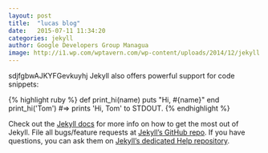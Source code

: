 ```yaml
---
layout: post
title:  "lucas blog"
date:   2015-07-11 11:34:20
categories: jekyll
author: Google Developers Group Managua
image: http://i1.wp.com/wptavern.com/wp-content/uploads/2014/12/jekyll.png
---
```

sdjfgbwAJKYFGevkuyhj
Jekyll also offers powerful support for code snippets:

{% highlight ruby %}
def print_hi(name)
  puts "Hi, #{name}"
end
print_hi('Tom')
#=> prints 'Hi, Tom' to STDOUT.
{% endhighlight %}

Check out the [Jekyll docs][jekyll] for more info on how to get the most out of Jekyll. File all bugs/feature requests at [Jekyll’s GitHub repo][jekyll-gh]. If you have questions, you can ask them on [Jekyll’s dedicated Help repository][jekyll-help].

[jekyll]:      http://jekyllrb.com
[jekyll-gh]:   https://github.com/jekyll/jekyll
[jekyll-help]: https://github.com/jekyll/jekyll-help
